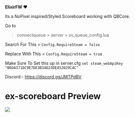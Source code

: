 **ElixirFW ❤️**

Its a NoPixel inspired/Styled Scoreboard working with QBCore.

Go to 
> connectqueue > server > sv_queue_config.lua</sup>

Search For This = ```Config.RequireSteam = false```

Replace With This = ```Config.RequireSteam = true```

Make Sure To Set this up in server.cfg
``set steam_webApiKey "B6DA371DC9E7DE3B34D23DE452029C4C"``

Discord:- https://discord.gg/JMTPdBV

# ex-scoreboard Preview

![](https://user-images.githubusercontent.com/96543010/172015423-3d17b25a-d060-4d5f-9308-2d3775971f18.png)
